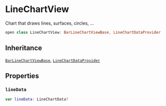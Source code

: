# LineChartView

Chart that draws lines, surfaces, circles, ...

``` swift
open class LineChartView: BarLineChartViewBase, LineChartDataProvider
```

## Inheritance

[`BarLineChartViewBase`](/BarLineChartViewBase), [`LineChartDataProvider`](/LineChartDataProvider)

## Properties

### `lineData`

``` swift
var lineData: LineChartData?
```
